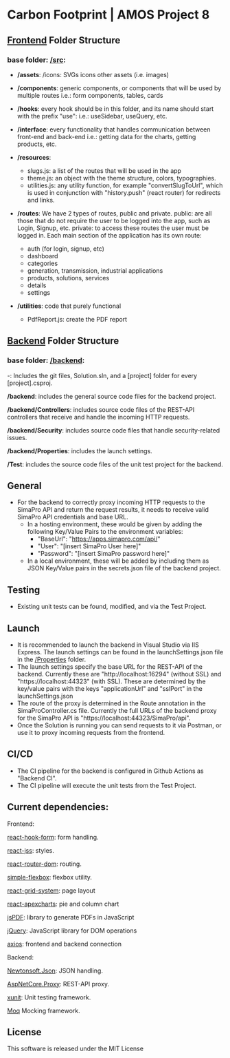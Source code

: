 # Carbon Footprint | AMOS Project 8

## [Frontend](/frontend) Folder Structure

### base folder: [/src](/frontend/src):

-   **/assets**:
    /icons: SVGs icons
    other assets (i.e. images)

-   **/components**:
    generic components, or components that will be used by multiple routes
    i.e.: form components, tables, cards

-   **/hooks**:
    every hook should be in this folder, and its name should start with the prefix "use":
    i.e.: useSidebar, useQuery, etc.

-   **/interface**:
    every functionality that handles communication between front-end and back-end
    i.e.: getting data for the charts, getting products, etc.

-   **/resources**:
    -   slugs.js: a list of the routes that will be used in the app
    -   theme.js: an object with the theme structure, colors, typographies.
    -   utilities.js: any utility function, for example "convertSlugToUrl", which is used in conjunction with "history.push" (react router) for redirects and links.

-   **/routes**:
    We have 2 types of routes, public and private.
    public: are all those that do not require the user to be logged into the app, such as Login, Signup, etc.
    private: to access these routes the user must be logged in.
    Each main section of the application has its own route:
    -   auth (for login, signup, etc)
    -   dashboard
    -   categories
    -   generation, transmission, industrial applications
    -   products, solutions, services
    -   details
    -   settings

-   **/utilities**:
    code that purely functional
    - PdfReport.js: create the PDF report

## [Backend](/backend) Folder Structure

### base folder: [/backend](/backend):

-: Includes the git files, Solution.sln, and a [project] folder for every [project].csproj.

 **/backend**:
 includes the general source code files for the backend project.

  **/backend/Controllers**:
 includes source code files of the REST-API controllers that receive and handle the incoming HTTP requests.

 **/backend/Security**:
 includes source code files that handle security-related issues.

 **/backend/Properties**:
 includes the launch settings.

 **/Test**:
 includes the source code files of the unit test project for the backend.

## General

- For the backend to correctly proxy incoming HTTP requests to the SimaPro API and return the request results, it needs to receive valid SimaPro API credentials and base URL.
	- In a hosting environment, these would be given by adding the following Key/Value Pairs to the environment variables:
		- "BaseUrl": "https://apps.simapro.com/api/"
		- "User": "[insert SimaPro User here]"
		- "Password": "[insert SimaPro password here]"
	- In a local environment, these will be added by including them as JSON Key/Value pairs in the secrets.json file of the backend project.

## Testing

- Existing unit tests can be found, modified, and via the Test Project.

## Launch

- It is recommended to launch the backend in Visual Studio via IIS Express. The launch settings can be found in the launchSettings.json file in the [/Properties](/backend/backend/properties) folder.
- The launch settings specify the base URL for the REST-API of the backend. Currently these are "http://localhost:16294" (without SSL) and "https://localhost:44323" (with SSL).
These are determined by the key/value pairs with the keys "applicationUrl" and "sslPort" in the launchSettings.json
- The route of the proxy is determined in the Route annotation in the SimaProController.cs file. Currently the full URLs of the backend proxy for the SimaPro API is "https://localhost:44323/SimaPro/api".
- Once the Solution is running you can send requests to it via Postman, or use it to proxy incoming requests from the frontend. 

## CI/CD

- The CI pipeline for the backend is configured in Github Actions as "Backend CI".
- The CI pipeline will execute the unit tests from the Test Project.

## Current dependencies:

Frontend:

[react-hook-form](https://www.npmjs.com/package/react-hook-form): form handling.

[react-jss](https://www.npmjs.com/package/react-jss): styles.

[react-router-dom](https://www.npmjs.com/package/react-router-dom): routing.

[simple-flexbox](https://www.npmjs.com/package/simple-flexbox): flexbox utility.

[react-grid-system](https://www.npmjs.com/package/react-grid-system): page layout

[react-apexcharts](https://www.npmjs.com/package/react-apexcharts): pie and column chart

[jsPDF](https://www.npmjs.com/package/jspdf):  library to generate PDFs in JavaScript

[jQuery](https://www.npmjs.com/package/jquery): JavaScript library for DOM operations

[axios](https://www.npmjs.com/package/axios): frontend and backend connection

Backend:

[Newtonsoft.Json](https://www.nuget.org/packages/Newtonsoft.Json/): JSON handling.

[AspNetCore.Proxy](https://www.nuget.org/packages/AspNetCore.Proxy/): REST-API proxy.

[xunit](https://www.nuget.org/packages/xunit/): Unit testing framework.

[Moq](https://www.nuget.org/packages/moq/) Mocking framework.

## License

This software is released under the MIT License
